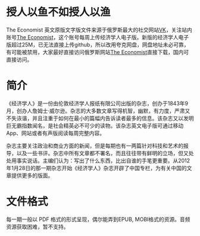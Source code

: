# 授人以鱼不如授人以渔

The Economist 英文原版文字版文件来源于俄罗斯最大的社交网站[VK](https://vk.com)，关注站内账号[The Economist](https://vk.com/theeconomist_news)，这个账号每周上传经济学人电子版。新版的经济学人电子版超过25M，已无法直接上传github，所以改用夸克网盘，网盘地址未必可靠，有可能被禁用，大家最好直接访问俄罗斯网站[The Economist](https://vk.com/theeconomist_news)直接下载，国内可直接访问。

# 简介

《经济学人》是一份由伦敦经济学人报纸有限公司出版的杂志，创办于1843年9月，创办人詹姆士·威尔逊。杂志的大多数文章写得机智，幽默，有力度，严肃又不失诙谐，并且注重于如何在最小的篇幅内告诉读者最多的信息。该杂志又以发明巨无霸指数闻名，是社会精英必不可少的读物。该杂志英文电子版可通过移动App、网站或者有声版阅读每周完整内容。

杂志主要关注政治和商业方面的新闻，但是每期也有一两篇针对科技和艺术的报导，以及一些书评。杂志中所有文章都不署名，而且往往带有鲜明的立场，但又处处用事实说话。主编们认为：写出了什么东西，比出自谁的手笔更重要。从2012年1月28日的那一期杂志开始《经济学人》杂志开辟了中国专栏，为有关中国的文章提供更多的版面。

# 文件格式

每一期一般以 PDF 格式的形式呈现，偶尔能弄到EPUB, MOBI格式的资源。音频资源获取困难，暂不支持。



